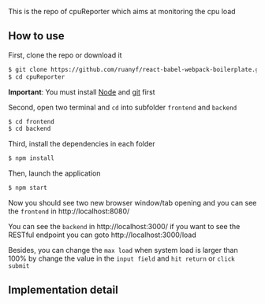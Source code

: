 This is the repo of cpuReporter which aims at monitoring the cpu load

## How to use

First, clone the repo or download it

```bash
$ git clone https://github.com/ruanyf/react-babel-webpack-boilerplate.git
$ cd cpuReporter
```

**Important**: You must install [Node](https://nodejs.org/en/) and [git](https://git-scm.com/downloads) first

Second, open two terminal and `cd` into subfolder `frontend` and `backend`

```bash
$ cd frontend
$ cd backend
```

Third, install the dependencies in each folder

```bash
$ npm install
```

Then, launch the application

```bash
$ npm start
```

Now you should see two new browser window/tab opening and you can see the `frontend` in http://localhost:8080/

You can see the `backend` in http://localhost:3000/ if you want to see the RESTful endpoint you can goto http://localhost:3000/load

Besides, you can change the `max load` when system load is larger than 100% by change the value in the `input field` and `hit return` or `click submit`

## Implementation detail
